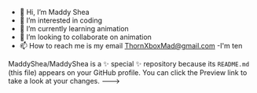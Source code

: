- 👋 Hi, I’m Maddy Shea
- 👀 I’m interested in coding
- 🌱 I’m currently learning animation
- 💞️ I’m looking to collaborate on animation
- 📫 How to reach me is my email ThornXboxMad@gmail.com
-I'm ten

MaddyShea/MaddyShea is a ✨ special ✨ repository because its `README.md` (this file) appears on your GitHub profile.
You can click the Preview link to take a look at your changes.
--->
